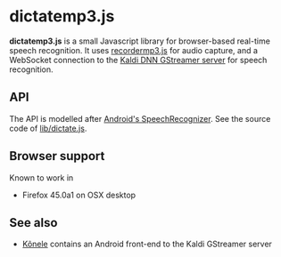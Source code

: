 dictatemp3.js
==========

__dictatemp3.js__ is a small Javascript library for browser-based real-time speech recognition.
It uses [recordermp3.js](https://github.com/kdavis-mozilla/recordermp3.js) for audio capture,
and a WebSocket connection to the
[Kaldi DNN GStreamer server](https://github.com/alumae/kaldi-gstreamer-server) for speech recognition.

API
---

The API is modelled after [Android's SpeechRecognizer](http://developer.android.com/reference/android/speech/SpeechRecognizer.html).
See the source code of [lib/dictate.js](lib/dictate.js).

Browser support
---------------

Known to work in
  - Firefox 45.0a1 on OSX desktop

See also
--------

- [Kõnele](https://github.com/Kaljurand/K6nele) contains an Android front-end to the Kaldi GStreamer server
